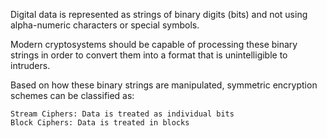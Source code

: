Digital data is represented as strings of binary digits (bits) and not using alpha-numeric characters or special symbols.

Modern cryptosystems should be capable of processing these binary strings in order to convert them into a format that is unintelligible to intruders.

Based on how these binary strings are manipulated, symmetric encryption schemes can be classified as:

    Stream Ciphers: Data is treated as individual bits
    Block Ciphers: Data is treated in blocks

